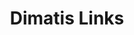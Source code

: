 ---
layout: dimatis
title: Dimatis Links
description: All dimatis links in one place.
link: "@dimatis"
image: https://dimatis.yizack.com/images/dimatis-logo-2.png
background: https://dimatis.yizack.com/images/banner_bg.jpg
spotify: https://open.spotify.com/artist/0RAT9Q5WZwzJRJgTI38zJR
playlist: https://open.spotify.com/playlist/6Qu7co7czjjXwSEuCyCOAD
soundcloud: https://soundcloud.com/dimatis  
youtube: https://youtube.com/dimatis
facebook: https://facebook.com/dimatismusic
instagram: https://instagram.com/dimatismusic
submit: https://www.submithub.com/blog/dimatis
website: https://dimatis.yizack.com
merch: https://store.streamelements.com/dimatis
twitter: https://twitter.com/dimatismusic
contest:
contest_name:

release: afterglow
release_artists: Dimatis
release_title: Afterglow
release_img: https://dimatis.yizack.com/images/afterglow.jpg

merch_1: /images/dimatis-merch-1.jpg
merch_2: /images/dimatis-merch-2.jpg
merch_3: /images/dimatis-merch-3.jpg
merch_4: /images/dimatis-merch-4.jpg
merch_5: /images/dimatis-merch-5.jpg
---